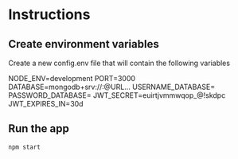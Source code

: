 # Instructions

## Create environment variables
Create a new config.env file that will contain the following variables

NODE_ENV=development
PORT=3000
DATABASE=mongodb+srv://<USERNAME>:<PASSWORD>@URL...
USERNAME_DATABASE=
PASSWORD_DATABASE=
JWT_SECRET=euirtjvmmwqop_@!skdpc
JWT_EXPIRES_IN=30d


##  Run the app

`npm start`
